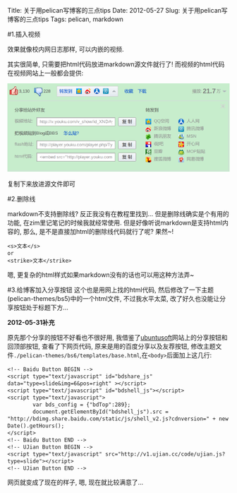Title: 关于用pelican写博客的三点tips
Date: 2012-05-27
Slug: 关于用pelican写博客的三点tips
Tags: pelican, markdown


#1.插入视频

效果就像校内网日志那样, 可以内嵌的视频.

其实很简单, 只需要把html代码放进markdown源文件就行了! 而视频的html代码在视频网站上一般都会提供:

![](./关于用pelican写博客的两点tips/pasted_image.png)

复制下来放进源文件即可


#2.删除线

markdown不支持删除线? 反正我没有在教程里找到... 但是删除线确实是个有用的功能, 在zim里记笔记的时候我就经常使用.
但是好像听说markdown是支持html内容的, 那么, 是不是直接加html的删除线代码就行了呢? 果然~!

    <s>文本</s>
    or
    <strike>文本</strike>

嗯, 更复杂的html样式如果markdown没有的话也可以用这种方法弄~

#3.给博客加入分享按钮
这个也是用网上找的html代码, 然后修改了一下主题(pelican-themes/bs5)中的一个html文件, 不过我水平太菜, 改了好久也没能让分享按钮处于标题下方...

**2012-05-31补充**

原先那个分享的按钮不好看也不很好用, 我借鉴了[ubuntusoft](http://www.ubuntusoft.com/)网站上的分享按钮和回顶部按钮, 查看了下网页代码, 原来是用的百度分享以及友荐按钮, 修改主题文件`./pelican-themes/bs6/templates/base.html`,在`<body>`后面加上这几行:

    <!-- Baidu Button BEGIN -->
    <script type="text/javascript" id="bdshare_js" data="type=slide&img=6&pos=right" ></script>
    <script type="text/javascript" id="bdshell_js"></script>
    <script type="text/javascript">
            var bds_config = {"bdTop":289};
            document.getElementById("bdshell_js").src = "http://bdimg.share.baidu.com/static/js/shell_v2.js?cdnversion=" + new Date().getHours();
    </script>
    <!-- Baidu Button END -->
    <!-- UJian Button BEGIN -->
    <script type="text/javascript" src="http://v1.ujian.cc/code/ujian.js?type=slide"></script>
    <!-- UJian Button END -->

网页就变成了现在的样子, 嗯, 现在就比较满意了...